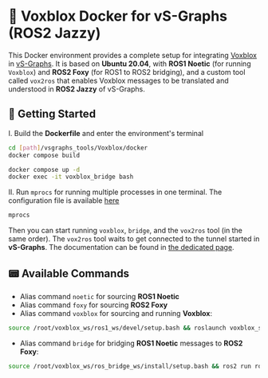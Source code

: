 # 🦊 Voxblox Docker for vS-Graphs (ROS2 Jazzy)

This Docker environment provides a complete setup for integrating [Voxblox](https://github.com/snt-arg/mav_voxblox_planning) in [vS-Graphs](https://github.com/snt-arg/visual_sgraphs). It is based on **Ubuntu 20.04**, with **ROS1 Noetic** (for running `Voxblox`) and **ROS2 Foxy** (for ROS1 to ROS2 bridging), and a custom tool called `vox2ros` that enables Voxblox messages to be translated and understood in **ROS2 Jazzy** of vS-Graphs.

## 🚀 Getting Started

I. Build the **Dockerfile** and enter the environment's terminal
```bash
cd [path]/vsgraphs_tools/Voxblox/docker
docker compose build

docker compose up -d
docker exec -it voxblox_bridge bash
```

II. Run `mprocs` for running multiple processes in one terminal. The configuration file is available [here](/Voxblox/mprocs.yml)

```bash
mprocs
```

Then you can start running `voxblox`, `bridge`, and the `vox2ros` tool (in the same order). The `vox2ros` tool waits to get connected to the tunnel started in **vS-Graphs**. The documentation can be found in [the dedicated page](https://github.com/snt-arg/visual_sgraphs/blob/master/doc/INSTALLATION.md).

## 📟 Available Commands

- Alias command `noetic` for sourcing **ROS1 Noetic**
- Alias command `foxy` for sourcing **ROS2 Foxy**
- Alias command `voxblox` for sourcing and running **Voxblox**:
```bash
source /root/voxblox_ws/ros1_ws/devel/setup.bash && roslaunch voxblox_skeleton skeletonize_map_vsgraphs.launch
```
- Alias command `bridge` for bridging **ROS1 Noetic** messages to **ROS2 Foxy**:
```bash
source /root/voxblox_ws/ros_bridge_ws/install/setup.bash && ros2 run ros1_bridge dynamic_bridge --bridge-all-topics
```
